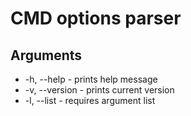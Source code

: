 # CMD options parser
## Arguments
* -h, --help - prints help message
* -v, --version - prints current version
* -l, --list - requires argument list
